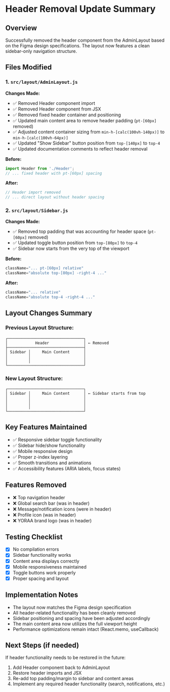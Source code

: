 # Header Removal Update Summary

## Overview
Successfully removed the header component from the AdminLayout based on the Figma design specifications. The layout now features a clean sidebar-only navigation structure.

## Files Modified

### 1. `src/layout/AdminLayout.js`
**Changes Made:**
- ✅ Removed Header component import
- ✅ Removed Header component from JSX
- ✅ Removed fixed header container and positioning
- ✅ Updated main content area to remove header padding (`pt-[60px]` removed)
- ✅ Adjusted content container sizing from `min-h-[calc(100vh-140px)]` to `min-h-[calc(100vh-64px)]`
- ✅ Updated "Show Sidebar" button position from `top-[140px]` to `top-4`
- ✅ Updated documentation comments to reflect header removal

**Before:**
```javascript
import Header from './Header';
// ... fixed header with pt-[60px] spacing
```

**After:**
```javascript
// Header import removed
// ... direct layout without header spacing
```

### 2. `src/layout/Sidebar.js`
**Changes Made:**
- ✅ Removed top padding that was accounting for header space (`pt-[60px]` removed)
- ✅ Updated toggle button position from `top-[80px]` to `top-4`
- ✅ Sidebar now starts from the very top of the viewport

**Before:**
```javascript
className="... pt-[60px] relative"
className="absolute top-[80px] -right-4 ..."
```

**After:**
```javascript
className="... relative"
className="absolute top-4 -right-4 ..."
```

## Layout Changes Summary

### Previous Layout Structure:
```
┌─────────────────────────────────┐
│            Header               │ ← Removed
├─────────────────────────────────┤
│ Sidebar │     Main Content      │
│         │                       │
│         │                       │
└─────────────────────────────────┘
```

### New Layout Structure:
```
┌─────────────────────────────────┐
│ Sidebar │     Main Content      │ ← Sidebar starts from top
│         │                       │
│         │                       │
│         │                       │
└─────────────────────────────────┘
```

## Key Features Maintained
- ✅ Responsive sidebar toggle functionality
- ✅ Sidebar hide/show functionality
- ✅ Mobile responsive design
- ✅ Proper z-index layering
- ✅ Smooth transitions and animations
- ✅ Accessibility features (ARIA labels, focus states)

## Features Removed
- ❌ Top navigation header
- ❌ Global search bar (was in header)
- ❌ Message/notification icons (were in header)
- ❌ Profile icon (was in header)
- ❌ YORAA brand logo (was in header)

## Testing Checklist
- [x] No compilation errors
- [x] Sidebar functionality works
- [x] Content area displays correctly
- [x] Mobile responsiveness maintained
- [x] Toggle buttons work properly
- [x] Proper spacing and layout

## Implementation Notes
- The layout now matches the Figma design specification
- All header-related functionality has been cleanly removed
- Sidebar positioning and spacing have been adjusted accordingly
- The main content area now utilizes the full viewport height
- Performance optimizations remain intact (React.memo, useCallback)

## Next Steps (if needed)
If header functionality needs to be restored in the future:
1. Add Header component back to AdminLayout
2. Restore header imports and JSX
3. Re-add top padding/margin to sidebar and content areas
4. Implement any required header functionality (search, notifications, etc.)
